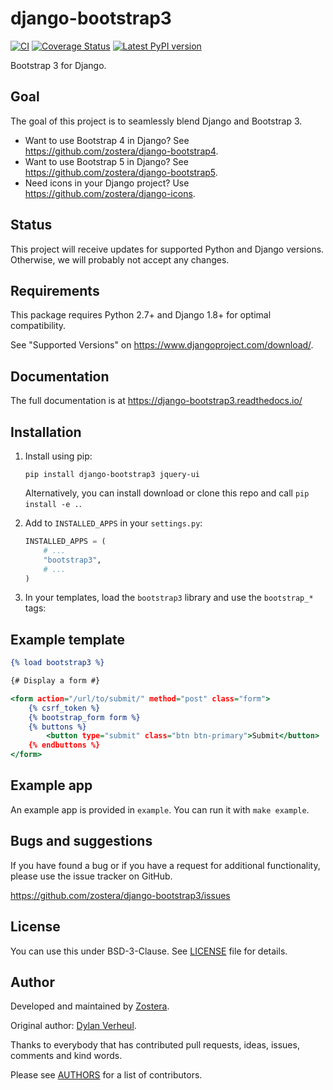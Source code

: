# django-bootstrap3

[![CI](https://github.com/zostera/django-bootstrap3/workflows/CI/badge.svg?branch=main)](https://github.com/zostera/django-bootstrap3/actions?workflow=CI)
[![Coverage Status](https://coveralls.io/repos/github/zostera/django-bootstrap3/badge.svg?branch=main)](https://coveralls.io/github/zostera/django-bootstrap3?branch=main)
[![Latest PyPI version](https://img.shields.io/pypi/v/django-bootstrap3.svg)](https://pypi.python.org/pypi/django-bootstrap3)

Bootstrap 3 for Django.

## Goal

The goal of this project is to seamlessly blend Django and Bootstrap 3.

- Want to use Bootstrap 4 in Django? See https://github.com/zostera/django-bootstrap4.
- Want to use Bootstrap 5 in Django? See https://github.com/zostera/django-bootstrap5.
- Need icons in your Django project? Use https://github.com/zostera/django-icons.

## Status

This project will receive updates for supported Python and Django versions. Otherwise, we will probably not accept any changes.

## Requirements

This package requires Python 2.7+ and Django 1.8+ for optimal compatibility.

See "Supported Versions" on https://www.djangoproject.com/download/.

## Documentation

The full documentation is at https://django-bootstrap3.readthedocs.io/

## Installation

1. Install using pip:

    ```shell script
    pip install django-bootstrap3 jquery-ui
    ```

   Alternatively, you can install download or clone this repo and call ``pip install -e .``.

2. Add to `INSTALLED_APPS` in your `settings.py`:

   ```python
   INSTALLED_APPS = (
       # ...
       "bootstrap3",
       # ...
   )
   ````

3. In your templates, load the `bootstrap3` library and use the `bootstrap_*` tags:

## Example template

```djangotemplate
{% load bootstrap3 %}

{# Display a form #}

<form action="/url/to/submit/" method="post" class="form">
    {% csrf_token %}
    {% bootstrap_form form %}
    {% buttons %}
        <button type="submit" class="btn btn-primary">Submit</button>
    {% endbuttons %}
</form>
```

Example app
-----------

An example app is provided in `example`. You can run it with `make example`.


Bugs and suggestions
--------------------

If you have found a bug or if you have a request for additional functionality, please use the issue tracker on GitHub.

https://github.com/zostera/django-bootstrap3/issues


License
-------

You can use this under BSD-3-Clause. See [LICENSE](LICENSE) file for details.


Author
------

Developed and maintained by [Zostera](https://zostera.nl).

Original author: [Dylan Verheul](https://github.com/dyve).

Thanks to everybody that has contributed pull requests, ideas, issues, comments and kind words.

Please see [AUTHORS](AUTHORS) for a list of contributors.